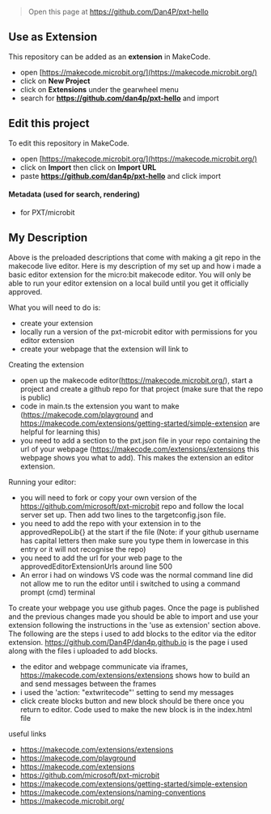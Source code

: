 
> Open this page at https://github.com/Dan4P/pxt-hello

## Use as Extension

This repository can be added as an **extension** in MakeCode.

* open [https://makecode.microbit.org/](https://makecode.microbit.org/)
* click on **New Project**
* click on **Extensions** under the gearwheel menu
* search for **https://github.com/dan4p/pxt-hello** and import

## Edit this project

To edit this repository in MakeCode.

* open [https://makecode.microbit.org/](https://makecode.microbit.org/)
* click on **Import** then click on **Import URL**
* paste **https://github.com/dan4p/pxt-hello** and click import

#### Metadata (used for search, rendering)

* for PXT/microbit
<script src="https://makecode.com/gh-pages-embed.js"></script><script>makeCodeRender("{{ site.makecode.home_url }}", "{{ site.github.owner_name }}/{{ site.github.repository_name }}");</script>

## My Description
Above is the preloaded descriptions that come with making a git repo in the makecode live editor. Here is my description of my set up and how i made a basic editor extension for the micro:bit makecode editor. You will only be able to run your editor extension on a local build until you get it officially approved.

What you will need to do is:
* create your extension
* locally run a version of the pxt-microbit editor with permissions for you editor extension
* create your webpage that the extension will link to 

Creating the extension
* open up the makecode editor(https://makecode.microbit.org/), start a project and create a github repo for that project (make sure that the repo is public)
* code in main.ts the extension you want to make (https://makecode.com/playground and https://makecode.com/extensions/getting-started/simple-extension are helpful for learning this)
* you need to add a section to the pxt.json file in your repo containing the url of your webpage (https://makecode.com/extensions/extensions this webpage shows you what to add). This makes the extension an editor extension.

Running your editor:
* you will need to fork or copy your own version of the https://github.com/microsoft/pxt-microbit repo and follow the local server set up. Then add two lines to the targetconfig.json file.
* you need to add the repo with your extension in to the approvedRepoLib{} at the start if the file (Note: if your github username has capital letters then make sure you type them in lowercase in this entry or it will not recognise the repo)
* you need to add the url for your web page to the approvedEditorExtensionUrls around line 500
* An error i had on windows VS code was the normal command line did not allow me to run the editor until i switched to using a command prompt (cmd) terminal

To create your webpage you use github pages. Once the page is published and the previous changes made you should be able to import and use your extension following the instructions in the 'use as extension' section above. The following are the steps i used to add blocks to the editor via the editor extension. https://github.com/Dan4P/dan4p.github.io is the page i used along with the files i uploaded to add blocks. 
* the editor and webpage communicate via iframes, https://makecode.com/extensions/extensions shows how to build an and send messages between the frames
* i used the 'action: "extwritecode"' setting to send my messages
* click create blocks button and new block should be there once you return to editor. Code used to make the new block is in the index.html file 

useful links
* https://makecode.com/extensions/extensions
* https://makecode.com/playground
* https://makecode.com/extensions
* https://github.com/microsoft/pxt-microbit
* https://makecode.com/extensions/getting-started/simple-extension
* https://makecode.com/extensions/naming-conventions
* https://makecode.microbit.org/
  
